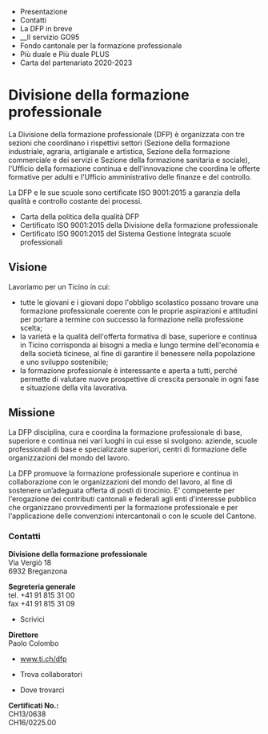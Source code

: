  * Presentazione
  * Contatti
  * La DFP in breve
  *  __Il servizio GO95
  * Fondo cantonale per la formazione professionale
  * Più duale e Più duale PLUS
  * Carta del partenariato 2020-2023

#  Divisione della formazione professionale

La Divisione della formazione professionale (DFP) è organizzata con tre
sezioni che coordinano i rispettivi settori (Sezione della formazione
industriale, agraria, artigianale e artistica, Sezione della formazione
commerciale e dei servizi e Sezione della formazione sanitaria e sociale),
l'Ufficio della formazione continua e dell'innovazione che coordina le offerte
formative per adulti e l'Ufficio amministrativo delle finanze e del controllo.

La DFP e le sue scuole sono certificate ISO 9001:2015 a garanzia della qualità
e controllo costante dei processi.

  * Carta della politica della qualità DFP
  * Certificato ISO 9001:2015 della Divisione della formazione professionale
  * Certificato ISO 9001:2015 del Sistema Gestione Integrata scuole professionali

##  Visione

Lavoriamo per un Ticino in cui:

  * tutte le giovani e i giovani dopo l'obbligo scolastico possano trovare una formazione professionale coerente con le proprie aspirazioni e attitudini per portare a termine con successo la formazione nella professione scelta; 
  * la varietà e la qualità dell'offerta formativa di base, superiore e continua in Ticino corrisponda ai bisogni a media e lungo termine dell'economia e della società ticinese, al fine di garantire il benessere nella popolazione e uno sviluppo sostenibile; 
  * la formazione professionale è interessante e aperta a tutti, perché permette di valutare nuove prospettive di crescita personale in ogni fase e situazione della vita lavorativa. 

##  Missione

La DFP disciplina, cura e coordina la formazione professionale di base,
superiore e continua nei vari luoghi in cui esse si svolgono: aziende, scuole
professionali di base e specializzate superiori, centri di formazione delle
organizzazioni del mondo del lavoro.

La DFP promuove la formazione professionale superiore e continua in
collaborazione con le organizzazioni del mondo del lavoro, al fine di
sostenere un’adeguata offerta di posti di tirocinio. E' competente per
l'erogazione dei contributi cantonali e federali agli enti d'interesse
pubblico che organizzano provvedimenti per la formazione professionale e per
l'applicazione delle convenzioni intercantonali o con le scuole del Cantone.

###  Contatti

**Divisione della formazione professionale**  
Via Vergiò 18  
6932 Breganzona

 **Segreteria generale**  
tel. +41 91 815 31 00  
fax +41 91 815 31 09  

  * Scrivici

 **Direttore**  
Paolo Colombo

  * www.ti.ch/dfp

  * Trova collaboratori

  * Dove trovarci

 **Certificati No.:**  
CH13/0638  
CH16/0225.00

